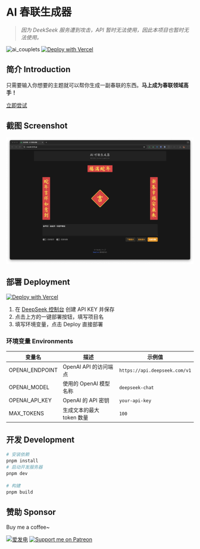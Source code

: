 # AI 春联生成器

> _因为 DeekSeek 服务遭到攻击，API 暂时无法使用，因此本项目也暂时无法使用。_

![ai_couplets](https://socialify.git.ci/HoshinoSuzumi/ai_couplets/image?custom_description=%E8%BE%93%E5%85%A5%E4%B8%80%E5%8F%A5%E8%AF%9D%E5%B0%B1%E5%8F%AF%E4%BB%A5%E7%94%9F%E6%88%90%E4%B8%80%E5%89%AF%E5%AF%B9%E8%81%94%EF%BC%81%E5%8A%A9%E4%BD%A0%E6%88%90%E4%B8%BA%E5%AF%B9%E5%AF%B9%E8%81%94%E9%AB%98%E6%89%8B&description=1&font=Raleway&forks=1&logo=https%3A%2F%2Fraw.githubusercontent.com%2FHoshinoSuzumi%2Fai_couplets%2Frefs%2Fheads%2Fmain%2Fpublic%2Fandroid-chrome-192x192.png&name=1&pattern=Solid&stargazers=1&theme=Auto)
[![Deploy with Vercel](https://vercel.com/button)](https://vercel.com/new/clone?repository-url=https%3A%2F%2Fgithub.com%2FHoshinoSuzumi%2Fai_couplets&env=OPENAI_ENDPOINT,OPENAI_MODEL,OPENAI_API_KEY,MAX_TOKENS&envDescription=OPENAI_API_KEY%20is%20required.&project-name=ai-couplets&repository-name=ai-couplets)

## 简介 Introduction

只需要输入你想要的主题就可以帮你生成一副春联的东西。**马上成为春联领域高手！**

[立即尝试](https://couplet.bh8.ga/)

## 截图 Screenshot

![screenshot](/public/screenshot.png)

## 部署 Deployment

[![Deploy with Vercel](https://vercel.com/button)](https://vercel.com/new/clone?repository-url=https%3A%2F%2Fgithub.com%2FHoshinoSuzumi%2Fai_couplets&env=OPENAI_ENDPOINT,OPENAI_MODEL,OPENAI_API_KEY,MAX_TOKENS&envDescription=OPENAI_API_KEY%20is%20required.&project-name=ai-couplets&repository-name=ai-couplets)

1. 在 [DeepSeek 控制台](https://platform.deepseek.com/api_keys) 创建 API KEY 并保存
2. 点击上方的一键部署按钮，填写项目名
3. 填写环境变量，点击 Deploy 直接部署

### 环境变量 Environments

| 变量名          | 描述                      | 示例值                  |
|-----------------|---------------------------|-------------------------|
| OPENAI_ENDPOINT | OpenAI API 的访问端点     | `https://api.deepseek.com/v1`|
| OPENAI_MODEL    | 使用的 OpenAI 模型名称    | `deepseek-chat`      |
| OPENAI_API_KEY  | OpenAI 的 API 密钥        | `your-api-key`          |
| MAX_TOKENS      | 生成文本的最大 token 数量 | `100`                   |

## 开发 Development

```bash
# 安装依赖
pnpm install
# 启动开发服务器
pnpm dev

# 构建
pnpm build
```

## 赞助 Sponsor

Buy me a coffee~

[![爱发电](https://afdian.moeci.com/11/badge.svg)](https://afdian.com/a/hoshino_suzumi)
[![Support me on Patreon](https://img.shields.io/endpoint.svg?url=https%3A%2F%2Fshieldsio-patreon.vercel.app%2Fapi%3Fusername%3D5ANK41%26type%3Dpledges&style=flat)](https://patreon.com/5ANK41)
